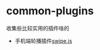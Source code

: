# common-plugins
收集些比较实用的插件啥的

- 手机端轮播插件[swipe.js](http://trytuorisfy.github.io/common-plugins/swipejs)
